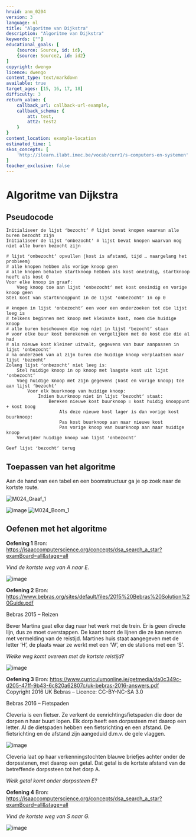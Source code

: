 ```yaml
---
hruid: anm_0204
version: 3
language: nl
title: "Algoritme van Dijkstra"
description: "Algoritme van Dijkstra"
keywords: [""]
educational_goals: [
    {source: Source, id: id}, 
    {source: Source2, id: id2}
]
copyright: dwengo
licence: dwengo
content_type: text/markdown
available: true
target_ages: [15, 16, 17, 18]
difficulty: 3
return_value: {
    callback_url: callback-url-example,
    callback_schema: {
        att: test,
        att2: test2
    }
}
content_location: example-location
estimated_time: 1
skos_concepts: [
    'http://ilearn.ilabt.imec.be/vocab/curr1/s-computers-en-systemen'
]
teacher_exclusive: false
---
```


# Algoritme van Dijkstra

## Pseudocode

<div class="alert alert-box alert-secondary"><p style=" font-family: 'Courier New', monospace; font-size:12px; ">
Initialiseer de lijst ‘bezocht’   # lijst bevat knopen waarvan alle buren bezocht zijn<br>
Initialiseer de lijst ‘onbezocht’ # lijst bevat knopen waarvan nog niet alle buren bezocht zijn<br><br>
# lijst ‘onbezocht’ opvullen (kost is afstand, tijd … naargelang het probleem)<br>
# alle knopen hebben als vorige knoop geen<br>
# alle knopen behalve startknoop hebben als kost oneindig, startknoop heeft als kost 0<br>
Voor elke knoop in graaf:<br>
&nbsp;&nbsp;&nbsp;&nbsp;Voeg knoop toe aan lijst ‘onbezocht’ met kost oneindig en vorige knoop geen<br>
Stel kost van startknooppunt in de lijst ‘onbezocht’ in op 0<br><br>
# knopen in lijst ‘onbezocht’ een voor een onderzoeken tot die lijst leeg is<br>
# telkens beginnen met knoop met kleinste kost, noem die huidige knoop<br>
# alle buren beschouwen die nog niet in lijst ‘bezocht’ staan<br>
# voor elke buur kost berekenen en vergelijken met de kost die die al had<br>
# als nieuwe kost kleiner uitvalt, gegevens van buur aanpassen in lijst ‘onbezocht’<br>
# na onderzoek van al zijn buren die huidige knoop verplaatsen naar lijst ‘bezocht’<br>
Zolang lijst ‘onbezocht’ niet leeg is:<br>
&nbsp;&nbsp;&nbsp;&nbsp;Stel huidige knoop in op knoop met laagste kost uit lijst ‘onbezocht’<br>
&nbsp;&nbsp;&nbsp;&nbsp;Voeg huidige knoop met zijn gegevens (kost en vorige knoop) toe aan lijst ‘bezocht’<br>
&nbsp;&nbsp;&nbsp;&nbsp;&nbsp;&nbsp;&nbsp;&nbsp;Voor elk buurknoop van huidige knoop:<br>
&nbsp;&nbsp;&nbsp;&nbsp;&nbsp;&nbsp;&nbsp;&nbsp;&nbsp;&nbsp;&nbsp;&nbsp;Indien buurknoop niet in lijst ‘bezocht’ staat:<br>
&nbsp;&nbsp;&nbsp;&nbsp;&nbsp;&nbsp;&nbsp;&nbsp;&nbsp;&nbsp;&nbsp;&nbsp;&nbsp;&nbsp;&nbsp;&nbsp;Bereken nieuwe kost buurknoop = kost huidig knooppunt + kost boog<br>
&nbsp;&nbsp;&nbsp;&nbsp;&nbsp;&nbsp;&nbsp;&nbsp;&nbsp;&nbsp;&nbsp;&nbsp;&nbsp;&nbsp;&nbsp;&nbsp;&nbsp;&nbsp;&nbsp;&nbsp;Als deze nieuwe kost lager is dan vorige kost buurknoop:<br>
&nbsp;&nbsp;&nbsp;&nbsp;&nbsp;&nbsp;&nbsp;&nbsp;&nbsp;&nbsp;&nbsp;&nbsp;&nbsp;&nbsp;&nbsp;&nbsp;&nbsp;&nbsp;&nbsp;&nbsp;Pas kost buurknoop aan naar nieuwe kost<br>
&nbsp;&nbsp;&nbsp;&nbsp;&nbsp;&nbsp;&nbsp;&nbsp;&nbsp;&nbsp;&nbsp;&nbsp;&nbsp;&nbsp;&nbsp;&nbsp;&nbsp;&nbsp;&nbsp;&nbsp;Pas vorige knoop van buurknoop aan naar huidige knoop<br>
&nbsp;&nbsp;&nbsp;&nbsp;Verwijder huidige knoop van lijst ‘onbezocht’<br><br>
Geef lijst ‘bezocht’ terug
</p>
</div>


## Toepassen van het algoritme
Aan de hand van een tabel en een boomstructuur ga je op zoek naar de kortste route.

![M024_Graaf_1](https://user-images.githubusercontent.com/48352335/216783604-7ba61dcf-4e7f-41ba-a05f-017c715fb4d5.png)

![image](https://user-images.githubusercontent.com/48352335/213934175-be5b3e22-4fc8-49ca-83ad-c73cc8f94298.png)
![M024_Boom_1](https://user-images.githubusercontent.com/48352335/216783699-8bd9beb6-c2d6-4155-909a-a88bdac9524b.png)


## Oefenen met het algoritme
**Oefening 1**
Bron: https://isaaccomputerscience.org/concepts/dsa_search_a_star?examBoard=all&stage=all 

*Vind de kortste weg van A naar E.*

![image](https://user-images.githubusercontent.com/48352335/213934203-9e5f3b11-c9fa-4745-9935-c115d214e584.png)
 
**Oefening 2**
Bron: https://www.bebras.org/sites/default/files/2015%20Bebras%20Solution%20Guide.pdf

Bebras 2015 – Reizen 

Bever Martina gaat elke dag naar het werk met de trein. Er is geen directe lijn, dus ze moet overstappen. De kaart toont de lijnen die ze kan nemen met vermelding van de reistijd. Martines huis staat aangegeven met de letter ‘H’, de plaats waar ze werkt met een ‘W’, en de stations met een ‘S’.

*Welke weg komt overeen met de kortste reistijd?*

![image](https://user-images.githubusercontent.com/48352335/213934241-97b3a82e-8fe4-4407-a09f-0caa52c83b4a.png)
 
**Oefening 3** 
Bron: https://www.curriculumonline.ie/getmedia/da0c349c-d205-47ff-9b43-6c820a62807c/uk-bebras-2016-answers.pdf <br>
Copyright 2016 UK Bebras – Licence: CC-BY-NC-SA 3.0

Bebras 2016 – Fietspaden 

Cleveria is een fietser. Ze verkent de eenrichtingsfietspaden die door de dorpen n haar buurt lopen. Elk dorp heeft een dorpssteen met daarop een letter. Al de dietspaden hebben een fietsrichting en een afstand. De fietsrichting en de afstand zijn aangeduid d.m.v. de gele vlaggen.
 
![image](https://user-images.githubusercontent.com/48352335/213934298-cd8a75f8-ef27-4d77-a20c-140770bf3856.png)

Cleveria laat op haar verkenningstochten blauwe briefjes achter onder de dorpsstenen, met daarop een getal. Dat getal is de kortste afstand van de betreffende dorpssteen tot het dorp A. 

*Welk getal komt onder dorpssteen E?*

**Oefening 4**
Bron: https://isaaccomputerscience.org/concepts/dsa_search_a_star?examBoard=all&stage=all 

*Vind de kortste weg van S naar G.*
 
![image](https://user-images.githubusercontent.com/48352335/213934333-5e062113-f283-490c-bd56-6d4fee4bdee2.png)


